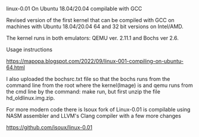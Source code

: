 linux-0.01 On Ubuntu 18.04/20.04 compilable with GCC


Revised version of the first kernel that can be compiled with GCC on machines with Ubuntu 18.04/20.04 64 and 32 bit versions on Intel/AMD. 

The kernel runs in both emulators: QEMU ver. 2.11.1 and Bochs ver 2.6. 

Usage instructions 

https://mapopa.blogspot.com/2022/09/linux-001-compiling-on-ubuntu-64.html

I also uploaded the bochsrc.txt file so that the bochs runs from the command line from the root where the kernel(Image) is
and qemu runs from the cmd line by the command: make run, but first unzip the file hd_oldlinux.img.zip.

For more modern code there is Isoux fork of Linux-0.01 is compilable using NASM assembler and LLVM's Clang compiler with a few more changes

https://github.com/isoux/linux-0.01

